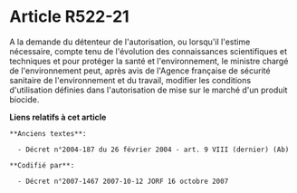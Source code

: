 # Article R522-21

A la demande du détenteur de l'autorisation, ou lorsqu'il l'estime nécessaire, compte tenu de l'évolution des connaissances
scientifiques et techniques et pour protéger la santé et l'environnement, le ministre chargé de l'environnement peut, après
avis de l'Agence française de sécurité sanitaire de l'environnement et du travail, modifier les conditions d'utilisation
définies dans l'autorisation de mise sur le marché d'un produit biocide.

**Liens relatifs à cet article**

	**Anciens textes**:

	  - Décret n°2004-187 du 26 février 2004 - art. 9 VIII (dernier) (Ab)

	**Codifié par**:

	  - Décret n°2007-1467 2007-10-12 JORF 16 octobre 2007
